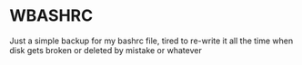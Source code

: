 # WBASHRC

Just a simple backup for my bashrc file, tired to re-write it all the time when disk gets broken or deleted by mistake or whatever
